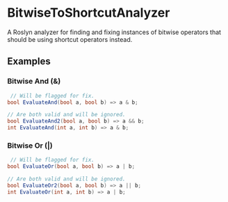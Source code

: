 # BitwiseToShortcutAnalyzer

A Roslyn analyzer for finding and fixing instances of bitwise operators that should be using shortcut operators instead.

## Examples

### Bitwise And (&)
```cs
 // Will be flagged for fix.
bool EvaluateAnd(bool a, bool b) => a & b;

// Are both valid and will be ignored.
bool EvaluateAnd2(bool a, bool b) => a && b;
int EvaluateAnd(int a, int b) => a & b;
```

### Bitwise Or (|)
```cs
 // Will be flagged for fix.
bool EvaluateOr(bool a, bool b) => a | b;

// Are both valid and will be ignored.
bool EvaluateOr2(bool a, bool b) => a || b;
int EvaluateOr(int a, int b) => a | b;
```

